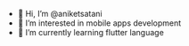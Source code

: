 - 👋 Hi, I’m @aniketsatani
- 👀 I’m interested in mobile apps development
- 🌱 I’m currently learning flutter language

<!---
aniketsatani/aniketsatani is a ✨ special ✨ repository because its `README.md` (this file) appears on your GitHub profile.
You can click the Preview link to take a look at your changes.
--->
